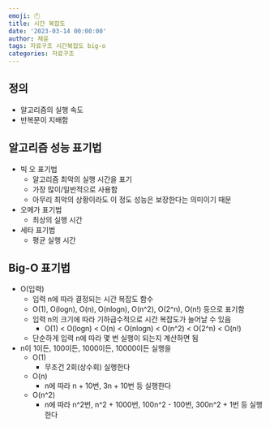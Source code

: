 ```yaml
---
emoji: 🕚
title: 시간 복잡도
date: '2023-03-14 00:00:00'
author: 채윤
tags: 자료구조 시간복잡도 big-o
categories: 자료구조
---
```


## 정의

- 알고리즘의 실행 속도
- 반복문이 지배함

## 알고리즘 성능 표기법

- 빅 오 표기법
    - 알고리즘 최악의 실행 시간을 표기
    - 가장 많이/일반적으로 사용함
    - 아무리 최악의 상황이라도 이 정도 성능은 보장한다는 의미이기 때문
- 오메가 표기법
    - 최상의 실행 시간
- 세타 표기법
    - 평균 실행 시간

## Big-O 표기법

- O(입력)
    - 입력 n에 따라 결정되는 시간 복잡도 함수
    - O(1), O(logn), O(n), O(nlogn), O(n^2), O(2^n), O(n!) 등으로 표기함
    - 입력 n의 크기에 따라 기하급수적으로 시간 복잡도가 늘어날 수 있음
        - O(1) < O(logn) < O(n) < O(nlogn) < O(n^2) < O(2^n) < O(n!)
    - 단순하게 입력 n에 따라 몇 번 실행이 되는지 계산하면 됨
- n이 1이든, 100이든, 1000이든, 10000이든 실행을
    - O(1)
        - 무조건 2회(상수회) 실행한다
    - O(n)
        - n에 따라 n + 10번, 3n + 10번 등 실행한다
    - O(n^2)
        - n에 따라 n^2번, n^2 + 1000번, 100n^2 - 100번, 300n^2 + 1번 등 실행한다
        